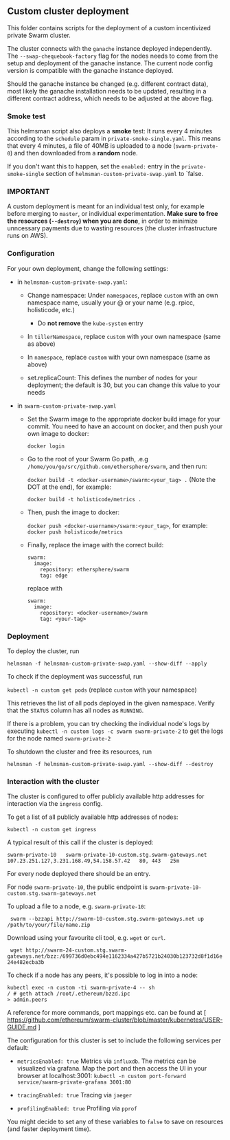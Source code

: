## Custom cluster deployment

This folder contains scripts for the deployment of a custom incentivized private Swarm cluster.

The cluster connects with the `ganache` instance deployed independently.
The `--swap-chequebook-factory` flag for the nodes needs to come from the setup and deployment of the ganache instance.
The current node config version is compatible with the ganache instance deployed.

Should the ganache instance be changed (e.g. different contract data), most likely the ganache installation needs to be updated, resulting in a different contract address, which needs to be adjusted at the above flag.

### Smoke test
This helmsman script also deploys a **smoke** test: It runs every 4 minutes according to the `schedule` param in `private-smoke-single.yaml`. This means that every 4 minutes, a file of 40MB is uploaded to a node (`swarm-private-0`) and then downloaded from a **random** node.

If you don't want this to happen, set the `enabled:` entry in the `private-smoke-single` section of `helmsman-custom-private-swap.yaml` to `false.

### IMPORTANT
A custom deployment is meant for an individual test only, for example before merging to `master`, or individual experimentation.
**Make sure to free the resources (`--destroy`) when you are done**, in order to minimize unncessary payments due to wasting resources (the cluster infrastructure runs on AWS).


### Configuration
For your own deployment, change the following settings:
* in `helmsman-custom-private-swap.yaml`:
  * Change namespace:
     Under `namespaces`, replace `custom` with an own namespace name, usually your @ or your name (e.g. rpicc, holisticode, etc.)
     * Do **not remove** the `kube-system` entry
  * In `tillerNamespace`, replace `custom` with your own namespace (same as above)
  * In `namespace`, replace `custom` with your own namespace (same as above)

  * set.replicaCount:
     This defines the number of nodes for your deployment; the default is 30, but you can change this value to your needs

* in `swarm-custom-private-swap.yaml`
   * Set the Swarm image to the appropriate docker build image for your commit. 
     You need to have an account on docker, and then push your own image to docker:

     `docker login`

   *  Go to the root of your Swarm Go path, .e.g `/home/you/go/src/github.com/ethersphere/swarm`, and then run:

      `docker build -t <docker-username>/swarm:<your_tag> .` (Note the DOT at the end), for example:

      `docker build -t holisticode/metrics .`

   *  Then, push the image to docker:

      `docker push <docker-username>/swarm:<your_tag>`, for example: `docker push holisticode/metrics`


   * Finally, replace the image with the correct build:

      ```
      swarm:
        image:
          repository: ethersphere/swarm
          tag: edge
      ```
      
      replace with

      ```
      swarm:
        image:
          repository: <docker-username>/swarm
          tag: <your-tag> 
      ```

### Deployment

To deploy the cluster, run

```
helmsman -f helmsman-custom-private-swap.yaml --show-diff --apply
```

To check if the deployment was successful, run

`kubectl -n custom get pods` (replace `custom` with your namespace)

This retrieves the list of all pods deployed in the given namespace. 
Verify that the `STATUS` column has all nodes as `RUNNING`.

If there is a problem, you can try checking the individual node's logs by executing
`kubectl -n custom logs -c swarm swarm-private-2` to get the logs for the node named `swarm-private-2` 

To shutdown the cluster and free its resources, run

```
helmsman -f helmsman-custom-private-swap.yaml --show-diff --destroy
```


### Interaction with the cluster

The cluster is configured to offer publicly available http addresses for interaction via the `ingress` config.

To get a list of all publicly available http addresses of nodes:

`kubectl -n custom get ingress`

A typical result of this call if the cluster is deployed:

`swarm-private-10   swarm-private-10-custom.stg.swarm-gateways.net   107.23.251.127,3.231.168.49,54.158.57.42   80, 443   25m`

For every node deployed there should be an entry.

For node `swarm-private-10`, the public endpoint is `swarm-private-10-custom.stg.swarm-gateways.net`


To upload a file to a node, e.g. `swarm-private-10`:

` swarm --bzzapi http://swarm-10-custom.stg.swarm-gateways.net up /path/to/your/file/name.zip`

Download using your favourite cli tool, e.g. `wget` or `curl`.

` wget http://swarm-24-custom.stg.swarm-gateways.net/bzz:/699736d0ebc494e1162334a427b5721b24030b123732d8f1d16e24e482ecba3b`

To check if a node has any peers, it's possible to log in into a node:

```
kubectl exec -n custom -ti swarm-private-4 -- sh
/ # geth attach /root/.ethereum/bzzd.ipc
> admin.peers
```

A reference for more commands, port mappings etc. can be found at [  https://github.com/ethereum/swarm-cluster/blob/master/kubernetes/USER-GUIDE.md ]


The configuration for this cluster is set to include the following services per default:
* `metricsEnabled: true`
   Metrics via `influxdb`. The metrics can be visualized via grafana. Map the port and then access the UI in your browser at localhost:3001:
   `kubectl -n custom port-forward service/swarm-private-grafana 3001:80`

* `tracingEnabled: true`
  Tracing via `jaeger`

*  `profilingEnabled: true`
  Profiling via `pprof`

You might decide to set any of these variables to `false` to save on resources (and faster deployment time).

